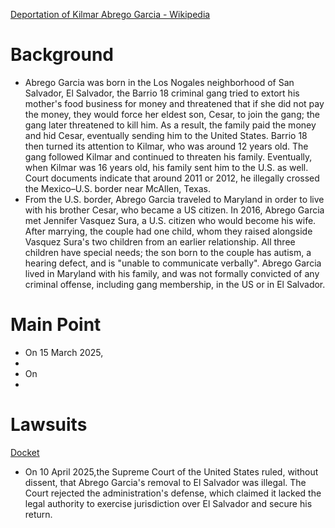 [Deportation of Kilmar Abrego Garcia - Wikipedia](https://en.wikipedia.org/wiki/Deportation_of_Kilmar_Abrego_Garcia)
# Background
- Abrego Garcia was born in the Los Nogales neighborhood of San Salvador, El Salvador, the Barrio 18 criminal gang tried to extort his mother's food business for money and threatened that if she did not pay the money, they would force her eldest son, Cesar, to join the gang; the gang later threatened to kill him. As a result, the family paid the money and hid Cesar, eventually sending him to the United States. Barrio 18 then turned its attention to Kilmar, who was around 12 years old. The gang followed Kilmar and continued to threaten his family. Eventually, when Kilmar was 16 years old, his family sent him to the U.S. as well. Court documents indicate that around 2011 or 2012, he illegally crossed the Mexico–U.S. border near McAllen, Texas.
- From the U.S. border, Abrego Garcia traveled to Maryland in order to live with his brother Cesar, who became a US citizen. In 2016, Abrego Garcia met Jennifer Vasquez Sura, a U.S. citizen who would become his wife. After marrying, the couple had one child, whom they raised alongside Vasquez Sura's two children from an earlier relationship. All three children have special needs; the son born to the couple has autism, a hearing defect, and is "unable to communicate verbally". Abrego Garcia lived in Maryland with his family, and was not formally convicted of any criminal offense, including gang membership, in the US or in El Salvador.

# Main Point
- On 15 March 2025, 
- 
- On 
- 

# Lawsuits
[Docket](https://www.courtlistener.com/docket/69777799/abrego-garcia-v-noem/)
- On 10 April 2025,the Supreme Court of the United States ruled, without dissent, that Abrego Garcia's removal to El Salvador was illegal. The Court rejected the administration's defense, which claimed it lacked the legal authority to exercise jurisdiction over El Salvador and secure his return.
